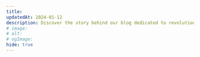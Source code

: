 ```yaml
---
title:  
updatedAt: 2024-01-12
description: Discover the story behind our blog dedicated to revolutionizing content creation with AI.
# image:
# alt:
# ogImage:
hide: true
---
```

